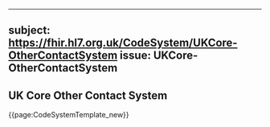
---
subject: https://fhir.hl7.org.uk/CodeSystem/UKCore-OtherContactSystem
issue: UKCore-OtherContactSystem
---
## UK Core Other Contact System

{{page:CodeSystemTemplate_new}}
    
